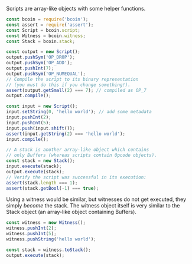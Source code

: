 Scripts are array-like objects with some helper functions.

``` js
const bcoin = require('bcoin');
const assert = require('assert');
const Script = bcoin.script;
const Witness = bcoin.witness;
const Stack = bcoin.stack;

const output = new Script();
output.pushSym('OP_DROP');
output.pushSym('OP_ADD');
output.pushInt(7);
output.pushSym('OP_NUMEQUAL');
// Compile the script to its binary representation
// (you must do this if you change something!).
assert(output.getSmall(2) === 7); // compiled as OP_7
output.compile();

const input = new Script();
input.setString(0, 'hello world'); // add some metadata
input.pushInt(2);
input.pushInt(5);
input.push(input.shift());
assert(input.getString(2) === 'hello world');
input.compile();

// A stack is another array-like object which contains
// only Buffers (whereas scripts contain Opcode objects).
const stack = new Stack();
input.execute(stack);
output.execute(stack);
// Verify the script was successful in its execution:
assert(stack.length === 1);
assert(stack.getBool(-1) === true);
```

Using a witness would be similar, but witnesses do not get executed, they
simply _become_ the stack. The witness object itself is very similar to the
Stack object (an array-like object containing Buffers).

``` js
const witness = new Witness();
witness.pushInt(2);
witness.pushInt(5);
witness.pushString('hello world');

const stack = witness.toStack();
output.execute(stack);
```
